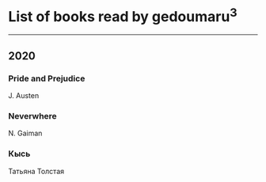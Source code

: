 # List of books read by gedoumaru<sup>3</sup>
---

## 2020

### Pride and Prejudice
J. Austen


### Neverwhere
N. Gaiman


### Кысь
Татьяна Толстая



